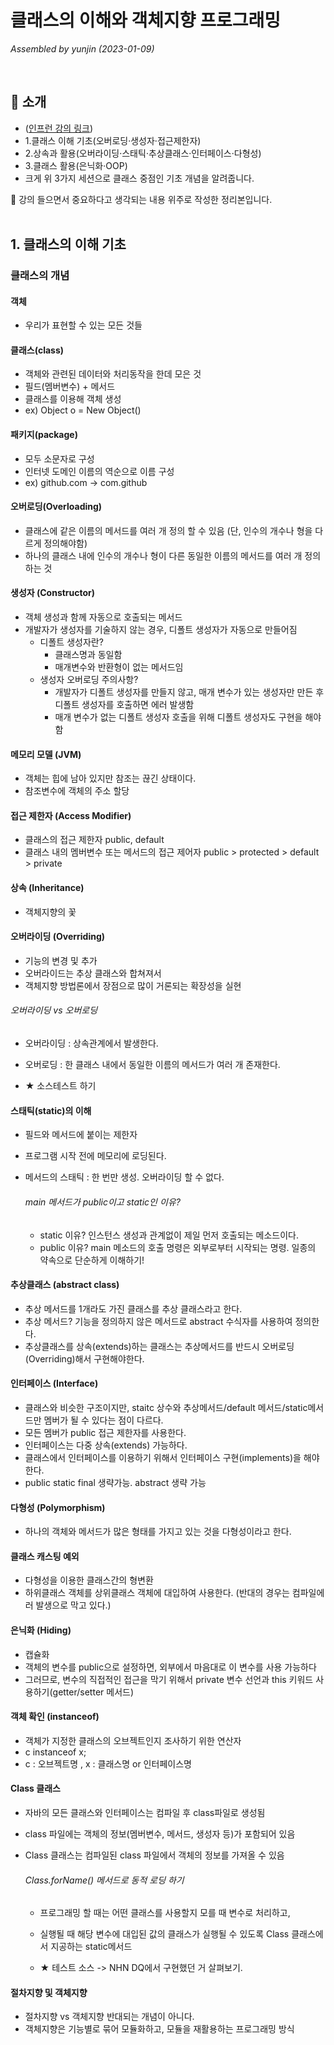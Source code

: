 # 클래스의 이해와 객체지향 프로그래밍
_Assembled by yunjin (2023-01-09)_

</br>

## 📍 소개
- ([인프런 강의 링크](https://inf.run/nP88))
- 1.클래스 이해 기초(오버로딩·생성자·접근제한자)
- 2.상속과 활용(오버라이딩·스태틱·추상클래스·인터페이스·다형성)
- 3.클래스 활용(은닉화·OOP)
- 크게 위 3가지 세션으로 클래스 중점인 기초 개념을 알려줍니다. 

:information_desk_person: 강의 들으면서 중요하다고 생각되는 내용 위주로 작성한 정리본입니다.  
</br>

## 1. 클래스의 이해 기초
### 클래스의 개념
#### 객체
- 우리가 표현할 수 있는 모든 것들

#### 클래스(class)
- 객체와 관련된 데이터와 처리동작을 한데 모은 것
- 필드(멤버변수) + 메서드
- 클래스를 이용해 객체 생성
- ex) Object o = New Object()

#### 패키지(package)
- 모두 소문자로 구성
- 인터넷 도메인 이름의 역순으로 이름 구성 
- ex) github.com -> com.github

#### 오버로딩(Overloading)
- 클래스에 같은 이름의 메서드를 여러 개 정의 할 수 있음 (단, 인수의 개수나 형을 다르게 정의해야함)
- 하나의 클래스 내에 인수의 개수나 형이 다른 동일한 이름의 메서드를 여러 개 정의 하는 것

#### 생성자 (Constructor)
- 객체 생성과 함께 자동으로 호출되는 메서드
- 개발자가 생성자를 기술하지 않는 경우, 디폴트 생성자가 자동으로 만들어짐
    - 디폴트 생성자란?
        - 클래스명과 동일함
        - 매개변수와 반환형이 없는 메서드임
    - 생성자 오버로딩 주의사항?
        - 개발자가 디폴트 생성자를 만들지 않고, 매개 변수가 있는 생성자만 만든 후 디폴트 생성자를 호출하면 에러 발생함
        - 매개 변수가 없는 디폴트 생성자 호출을 위해 디폴트 생성자도 구현을 해야함

#### 메모리 모델 (JVM)
- 객체는 힙에 남아 있지만 참조는 끊긴 상태이다.
- 참조변수에 객체의 주소 할당

#### 접근 제한자 (Access Modifier)
- 클래스의 접근 제한자 public, default
- 클래스 내의 멤버변수 또는 메서드의 접근 제어자 public > protected > default > private

#### 상속 (Inheritance)
- 객체지향의 꽃

#### 오버라이딩 (Overriding)
- 기능의 변경 및 추가
- 오버라이드는 추상 클래스와 합쳐져서
- 객체지향 방법론에서 장점으로 많이 거론되는 확장성을 실현

###### 오버라이딩 vs 오버로딩
- 오버라이딩 : 상속관계에서 발생한다.
- 오버로딩 : 한 클래스 내에서 동일한 이름의 메서드가 여러 개 존재한다.

- ★ 소스테스트 하기

#### 스태틱(static)의 이해
- 필드와 메서드에 붙이는 제한자
- 프로그램 시작 전에 메모리에 로딩된다.
- 메서드의 스태틱 :  한 번만 생성. 오버라이딩 할 수 없다.

    ###### main 메서드가 public이고 static인 이유?
  - static 이유? 인스턴스 생성과 관계없이 제일 먼저 호출되는 메소드이다.
  - public 이유? main 메소드의 호출 명령은 외부로부터 시작되는 명령. 일종의 약속으로 단순하게 이해하기!

#### 추상클래스 (abstract class)
- 추상 메서드를 1개라도 가진 클래스를 추상 클래스라고 한다.
- 추상 메서드? 기능을 정의하지 않은 메서드로 abstract 수식자를 사용하여 정의한다.
- 추상클래스를 상속(extends)하는 클래스는 추상메서드를 반드시 오버로딩(Overriding)해서 구현해야한다.

#### 인터페이스 (Interface)
- 클래스와 비슷한 구조이지만, staitc 상수와 추상메서드/default 메서드/static메서드만 멤버가 될 수 있다는 점이 다르다.
- 모든 멤버가 public 접근 제한자를 사용한다.
- 인터페이스는 다중 상속(extends) 가능하다. 
- 클래스에서 인터페이스를 이용하기 위해서 인터페이스 구현(implements)을 해야한다.
- public static final 생략가능. abstract 생략 가능

#### 다형성 (Polymorphism)
- 하나의 객체와 메서드가 많은 형태를 가지고 있는 것을 다형성이라고 한다.

#### 클래스 캐스팅 예외
- 다형성을 이용한 클래스간의 형변환
- 하위클래스 객체를 상위클래스 객체에 대입하여 사용한다. (반대의 경우는 컴파일에러 발생으로 막고 있다.)

#### 은닉화 (Hiding)
- 캡슐화
- 객체의 변수를 public으로 설정하면, 외부에서 마음대로 이 변수를 사용 가능하다
- 그러므로, 변수의 직접적인 접근을 막기 위해서 private 변수 선언과 this 키워드 사용하기(getter/setter 메서드)

#### 객체 확인 (instanceof)
- 객체가 지정한 클래스의 오브젝트인지 조사하기 위한 연산자
- c instanceof x; 
- c : 오브젝트명 , x : 클래스명 or 인터페이스명

#### Class 클래스
- 자바의 모든 클래스와 인터페이스는 컴파일 후 class파일로 생성됨
- class 파일에는 객체의 정보(멤버변수, 메서드, 생성자 등)가 포함되어 있음
- Class 클래스는 컴파일된 class 파일에서 객체의 정보를 가져올 수 있음

    ###### Class.forName() 메서드로 동적 로딩 하기
  - 프로그래밍 할 때는 어떤 클래스를 사용할지 모를 때 변수로 처리하고, 
  - 실행될 때 해당 변수에 대입된 값의 클래스가 실행될 수 있도록 Class 클래스에서 지공하는 static메서드

  - ★ 테스트 소스 -> NHN DQ에서 구현했던 거 살펴보기.

#### 절차지향 및 객체지향
- 절차지향 vs 객체지향 반대되는 개념이 아니다. 
- 객체지향은 기능별로 묶어 모듈화하고, 모듈을 재활용하는 프로그래밍 방식